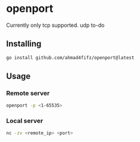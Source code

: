 # openport

Currently only tcp supported. udp to-do

## Installing

```bash
go install github.com/ahmad4fifz/openport@latest
```

## Usage

### Remote server

```bash
openport -p <1-65535>
```
### Local server

```bash
nc -zv <remote_ip> <port>
```
